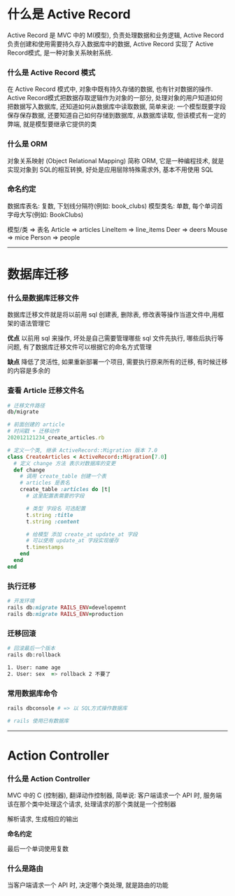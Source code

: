 # 什么是 Active Record

Active Record 是 MVC 中的 M(模型), 负责处理数据和业务逻辑, Active Record 负责创建和使用需要持久存入数据库中的数据, Active Record 实现了 Active Record模式, 是一种对象关系映射系统.

### 什么是 Active Record 模式

在 Active Record 模式中, 对象中既有持久存储的数据, 也有针对数据的操作. Active Record模式把数据存取逻辑作为对象的一部分, 处理对象的用户知道如何把数据写入数据库, 还知道如何从数据库中读取数据, 简单来说: 一个模型既要字段保存保存数据, 还要知道自己如何存储到数据库, 从数据库读取, 但该模式有一定的弊端, 就是模型要继承它提供的类

### 什么是 ORM

对象关系映射 (Object Relational Mapping) 简称 ORM, 它是一种编程技术, 就是实现对象到 SQL的相互转换, 好处是应用层除特殊需求外, 基本不用使用 SQL


### 命名约定

数据库表名: 复数, 下划线分隔符(例如: book_clubs)
模型类名: 单数, 每个单词首字母大写(例如: BookClubs)

模型/类 => 表名
Article => articles
LineItem => line_items
Deer => deers
Mouse => mice
Person => people


---

# 数据库迁移

### 什么是数据库迁移文件

数据库迁移文件就是将以前用 sql 创建表, 删除表, 修改表等操作当道文件中,用框架的语法管理它

**优点**
以前用 sql 来操作, 坏处是自己需要管理哪些 sql 文件先执行, 哪些后执行等问题, 有了数据库迁移文件可以根据它的命名方式管理

**缺点**
降低了灵活性, 如果重新部署一个项目, 需要执行原来所有的迁移, 有时候迁移的内容是多余的

### 查看 Article 迁移文件名
```rb
# 迁移文件路径
db/migrate

# 前面创建的 article 
# 时间戳 + 迁移动作
202012121234_create_articles.rb

# 定义一个类, 继承 ActiveRecord::Migration 版本 7.0
class CreateArticles < ActiveRecord::Migration[7.0]
  # 定义 change 方法 表示对数据库的变更
  def change
    # 调用 create_table 创建一个表
    # articles 是表名
    create_table :articles do |t|
      # 这里配置表需要的字段

      # 类型 字段名 可选配置
      t.string :title
      t.string :content

      # 给模型 添加 create_at update_at 字段
      # 可以使用 update_at 字段实现缓存
      t.timestamps
    end
  end
end

```

### 执行迁移
```rb
# 开发环境
rails db:migrate RAILS_ENV=developemnt
rails db:migrate RAILS_ENV=production
```

### 迁移回滚
```zsh
# 回滚最后一个版本
rails db:rollback

1. User: name age
2. User: sex  => rollback 2 不要了
```

### 常用数据库命令
```zsh
rails dbconsole # => 以 SQL方式操作数据库

# rails 使用已有数据库
```

---

# Action Controller

### 什么是 Action Controller

MVC 中的 C (控制器), 翻译动作控制器, 简单说: 客户端请求一个 API 时, 服务端该在那个类中处理这个请求, 处理请求的那个类就是一个控制器

解析请求, 生成相应的输出

**命名约定**

最后一个单词使用复数



###  什么是路由

当客户端请求一个 API 时, 决定哪个类处理, 就是路由的功能








